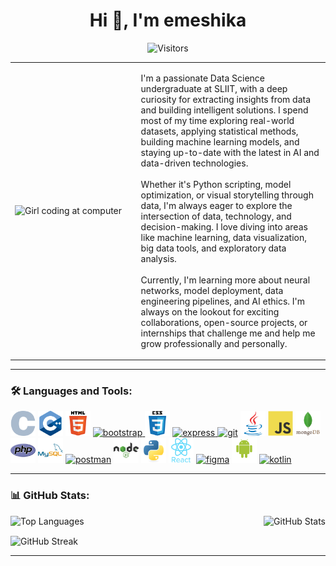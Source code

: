 <h1 align="center">Hi 👋, I'm emeshika</h1>


<p align="center">
  <img src="https://komarev.com/ghpvc/?username=emeshika&label=Visitors&color=0e75b6&style=flat" alt="Visitors" />
</p>


<table>
  <tr>
    <td width="40%">
       <img src="https://media.giphy.com/media/qgQUggAC3Pfv687qPC/giphy.gif" width="100%" alt="Girl coding at computer" />
    </td>
    <td width="60%">
        <p>
        I'm a passionate Data Science undergraduate at SLIIT, with a deep curiosity for extracting insights from data and building intelligent solutions. I spend most of my time exploring real-world datasets, applying statistical methods, building machine learning models, and staying up-to-date with the latest in AI and data-driven technologies.
        <br><br>
        Whether it's Python scripting, model optimization, or visual storytelling through data, I'm always eager to explore the intersection of data, technology, and decision-making. I love diving into areas like machine learning, data visualization, big data tools, and exploratory data analysis.
        <br><br>
        Currently, I'm learning more about neural networks, model deployment, data engineering pipelines, and AI ethics. I'm always on the lookout for exciting collaborations, open-source projects, or internships that challenge me and help me grow professionally and personally.
      </p>
    </td>
  </tr>
</table>

---

### 🛠️ Languages and Tools:

<p align="left">
<a href="https://www.cprogramming.com/" target="_blank" rel="noreferrer"><img src="https://raw.githubusercontent.com/devicons/devicon/master/icons/c/c-original.svg" width="40" height="40" alt="c" /></a>
  <a href="https://www.w3schools.com/cpp/" target="_blank" rel="noreferrer"><img src="https://raw.githubusercontent.com/devicons/devicon/master/icons/cplusplus/cplusplus-original.svg" width="40" height="40" alt="cplusplus" /></a>
  <a href="https://www.w3.org/html/" target="_blank" rel="noreferrer"><img src="https://raw.githubusercontent.com/devicons/devicon/master/icons/html5/html5-original-wordmark.svg" width="40" height="40" alt="html5" /></a>
<a href="https://getbootstrap.com" target="_blank" rel="noreferrer">
  <img src="https://cdn.jsdelivr.net/gh/devicons/devicon@latest/icons/bootstrap/bootstrap-original-wordmark.svg" width="40" height="40" alt="bootstrap" />
</a>
  <a href="https://www.w3schools.com/css/" target="_blank" rel="noreferrer"><img src="https://raw.githubusercontent.com/devicons/devicon/master/icons/css3/css3-original-wordmark.svg" width="40" height="40" alt="css3" /></a>
<a href="https://expressjs.com" target="_blank" rel="noreferrer">
  <img src="https://img.icons8.com/fluency/48/000000/node-js.png" width="40" height="40" alt="express" />
</a>
  <a href="https://git-scm.com/" target="_blank" rel="noreferrer"><img src="https://www.vectorlogo.zone/logos/git-scm/git-scm-icon.svg" width="40" height="40" alt="git" /></a>
  <a href="https://www.java.com" target="_blank" rel="noreferrer"><img src="https://raw.githubusercontent.com/devicons/devicon/master/icons/java/java-original.svg" width="40" height="40" alt="java" /></a>
  <a href="https://developer.mozilla.org/en-US/docs/Web/JavaScript" target="_blank" rel="noreferrer"><img src="https://raw.githubusercontent.com/devicons/devicon/master/icons/javascript/javascript-original.svg" width="40" height="40" alt="javascript" /></a>
  <a href="https://www.mongodb.com/" target="_blank" rel="noreferrer"><img src="https://raw.githubusercontent.com/devicons/devicon/master/icons/mongodb/mongodb-original-wordmark.svg" width="40" height="40" alt="mongodb" /></a>
  <a href="https://www.php.net" target="_blank" rel="noreferrer"><img src="https://raw.githubusercontent.com/devicons/devicon/master/icons/php/php-original.svg" width="40" height="40" alt="php" /></a>
  <a href="https://www.mysql.com/" target="_blank" rel="noreferrer"><img src="https://raw.githubusercontent.com/devicons/devicon/master/icons/mysql/mysql-original-wordmark.svg" width="40" height="40" alt="mysql" /></a>
  <a href="https://postman.com" target="_blank" rel="noreferrer"><img src="https://www.vectorlogo.zone/logos/getpostman/getpostman-icon.svg" width="40" height="40" alt="postman" /></a>
  <a href="https://nodejs.org" target="_blank" rel="noreferrer"><img src="https://raw.githubusercontent.com/devicons/devicon/master/icons/nodejs/nodejs-original-wordmark.svg" width="40" height="40" alt="nodejs" /></a>
  <a href="https://www.python.org" target="_blank" rel="noreferrer"><img src="https://raw.githubusercontent.com/devicons/devicon/master/icons/python/python-original.svg" width="40" height="40" alt="python" /></a>
  <a href="https://reactjs.org/" target="_blank" rel="noreferrer"><img src="https://raw.githubusercontent.com/devicons/devicon/master/icons/react/react-original-wordmark.svg" width="40" height="40" alt="react" /></a>
<a href="https://www.figma.com/" target="_blank" rel="noreferrer"><img src="https://www.vectorlogo.zone/logos/figma/figma-icon.svg" width="40" height="40" alt="figma" /></a>
<a href="https://developer.android.com" target="_blank" rel="noreferrer"><img src="https://raw.githubusercontent.com/devicons/devicon/master/icons/android/android-original-wordmark.svg" width="40" height="40" alt="android" /></a>
<a href="https://kotlinlang.org" target="_blank" rel="noreferrer"><img src="https://www.vectorlogo.zone/logos/kotlinlang/kotlinlang-icon.svg" width="40" height="40" alt="kotlin" /></a>
</p>

---

### 📊 GitHub Stats:

<p>
  <img align="left" src="https://github-readme-stats.vercel.app/api/top-langs?username=emeshika&show_icons=true&locale=en&layout=compact&hide=html&exclude_repo=repo-name" alt="Top Languages" />
</p>
<p>
  <img align="right" src="https://github-readme-stats.vercel.app/api?username=emeshika&show_icons=true&locale=en" alt="GitHub Stats" />
</p>
<br>
<p>
  <img align="center" src="https://github-readme-streak-stats.herokuapp.com/?user=emeshika" alt="GitHub Streak" />
</p>

---
<!--### 💖 Appreciation

<p align="center">
  <i>Your feedback and contributions are always welcome! 😊</i>
  <br>
  <i>Enjoying my work? Help keep me caffeinated! ☕️🍵</i>
  <br><br>
</p>
<p align="center">
  <a href="https://coff.ee/emeshih7" target="_blank">
    <img src="https://cdn.buymeacoffee.com/buttons/v2/default-yellow.png" height="45" alt="Buy Me A Coffee"/>
  </a>
</p>
-->
